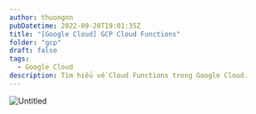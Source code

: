 ```yaml
---
author: thuongnn
pubDatetime: 2022-09-20T19:01:35Z
title: "[Google Cloud] GCP Cloud Functions"
folder: "gcp"
draft: false
tags:
  - Google Cloud
description: Tìm hiểu về Cloud Functions trong Google Cloud.
---
```


![Untitled](https://github.com/user-attachments/assets/8744ef3c-a62e-438b-85fb-c0841a5df3ef)
